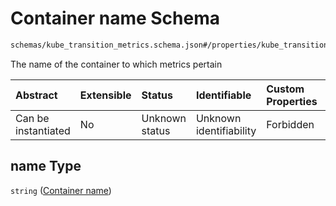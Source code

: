 # Container name Schema

```txt
schemas/kube_transition_metrics.schema.json#/properties/kube_transition_metrics/properties/container/properties/name
```

The name of the container to which metrics pertain

| Abstract            | Extensible | Status         | Identifiable            | Custom Properties | Additional Properties | Access Restrictions | Defined In                                                                                            |
| :------------------ | :--------- | :------------- | :---------------------- | :---------------- | :-------------------- | :------------------ | :---------------------------------------------------------------------------------------------------- |
| Can be instantiated | No         | Unknown status | Unknown identifiability | Forbidden         | Allowed               | none                | [kube\_transition\_metrics.schema.json\*](kube_transition_metrics.schema.json "open original schema") |

## name Type

`string` ([Container name](kube_transition_metrics-properties-metrics-properties-container-metrics-properties-container-name.md))
